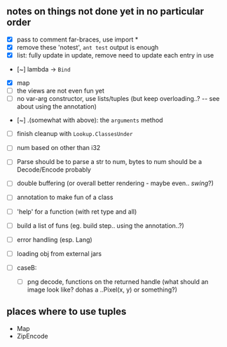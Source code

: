 ## notes on things not done yet in no particular order

- [x] pass to comment far-braces, use import *
- [x] remove these 'notest', `ant test` output is enough
- [x] list: fully update in update, remove need to update each entry in use
- [~] lambda -> `Bind`
- [x] map
- [ ] the views are not even fun yet
- [ ] no var-arg constructor, use lists/tuples (but keep overloading..? -- see about using the annotation)
- [~] .(somewhat with above): the `arguments` method
- [ ] finish cleanup with `Lookup.ClassesUnder`
- [ ] num based on other than i32
- [ ] Parse should be to parse a str to num, bytes to num should be a Decode/Encode probably
- [ ] double buffering (or overall better rendering - maybe even.. *swing*?)
- [ ] annotation to make fun of a class
- [ ] 'help' for a function (with ret type and all)
- [ ] build a list of funs (eg. build step.. using the annotation..?)
- [ ] error handling (esp. Lang)
- [ ] loading obj from external jars

- [ ] caseB:
    - [ ] png decode, functions on the returned handle (what should an image look like? dohas a ..Pixel(x, y) or something?)

## places where to use tuples

- Map
- ZipEncode
